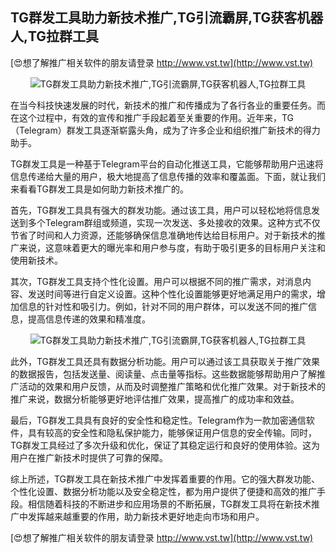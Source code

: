 ## **TG群发工具助力新技术推广,TG引流霸屏,TG获客机器人,TG拉群工具**

[😍想了解推广相关软件的朋友请登录 http://www.vst.tw](http://www.vst.tw)

 <center><img src="https://vst.tw/MP4/tuiguang/png/3.png" alt="TG群发工具助力新技术推广,TG引流霸屏,TG获客机器人,TG拉群工具"></center>

在当今科技快速发展的时代，新技术的推广和传播成为了各行各业的重要任务。而在这个过程中，有效的宣传和推广手段起着至关重要的作用。近年来，TG（Telegram）群发工具逐渐崭露头角，成为了许多企业和组织推广新技术的得力助手。

TG群发工具是一种基于Telegram平台的自动化推送工具，它能够帮助用户迅速将信息传递给大量的用户，极大地提高了信息传播的效率和覆盖面。下面，就让我们来看看TG群发工具是如何助力新技术推广的。

首先，TG群发工具具有强大的群发功能。通过该工具，用户可以轻松地将信息发送到多个Telegram群组或频道，实现一次发送、多处接收的效果。这种方式不仅节省了时间和人力资源，还能够确保信息准确地传达给目标用户。对于新技术的推广来说，这意味着更大的曝光率和用户参与度，有助于吸引更多的目标用户关注和使用新技术。

其次，TG群发工具支持个性化设置。用户可以根据不同的推广需求，对消息内容、发送时间等进行自定义设置。这种个性化设置能够更好地满足用户的需求，增加信息的针对性和吸引力。例如，针对不同的用户群体，可以发送不同的推广信息，提高信息传递的效果和精准度。

 <center><img src="https://vst.tw/MP4/tuiguang/png/1.png" alt="TG群发工具助力新技术推广,TG引流霸屏,TG获客机器人,TG拉群工具"></center>

此外，TG群发工具还具有数据分析功能。用户可以通过该工具获取关于推广效果的数据报告，包括发送量、阅读量、点击量等指标。这些数据能够帮助用户了解推广活动的效果和用户反馈，从而及时调整推广策略和优化推广效果。对于新技术的推广来说，数据分析能够更好地评估推广效果，提高推广的成功率和效益。

最后，TG群发工具具有良好的安全性和稳定性。Telegram作为一款加密通信软件，具有较高的安全性和隐私保护能力，能够保证用户信息的安全传输。同时，TG群发工具经过了多次升级和优化，保证了其稳定运行和良好的使用体验。这为用户在推广新技术时提供了可靠的保障。

综上所述，TG群发工具在新技术推广中发挥着重要的作用。它的强大群发功能、个性化设置、数据分析功能以及安全稳定性，都为用户提供了便捷和高效的推广手段。相信随着科技的不断进步和应用场景的不断拓展，TG群发工具将在新技术推广中发挥越来越重要的作用，助力新技术更好地走向市场和用户。

[😍想了解推广相关软件的朋友请登录 http://www.vst.tw](http://www.vst.tw)



